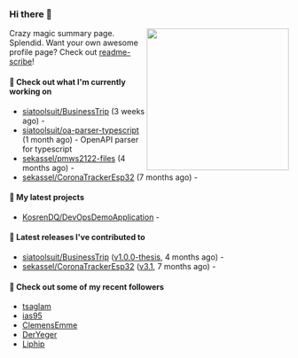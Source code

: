 ### Hi there 👋

<img align="right" src="https://github.com/KosrenDQ.png?size=512" width="256">

Crazy magic summary page. Splendid.
Want your own awesome profile page? Check out [readme-scribe](https://github.com/muesli/readme-scribe)!

#### 👷 Check out what I'm currently working on

- [siatoolsuit/BusinessTrip](https://github.com/siatoolsuit/BusinessTrip) (3 weeks ago) - 
- [siatoolsuit/oa-parser-typescript](https://github.com/siatoolsuit/oa-parser-typescript) (1 month ago) - OpenAPI parser for typescript
- [sekassel/pmws2122-files](https://github.com/sekassel/pmws2122-files) (4 months ago) - 
- [sekassel/CoronaTrackerEsp32](https://github.com/sekassel/CoronaTrackerEsp32) (7 months ago) - 

#### 🌱 My latest projects

- [KosrenDQ/DevOpsDemoApplication](https://github.com/KosrenDQ/DevOpsDemoApplication) - 

#### 🔭 Latest releases I've contributed to

- [siatoolsuit/BusinessTrip](https://github.com/siatoolsuit/BusinessTrip) ([v1.0.0-thesis](https://github.com/siatoolsuit/BusinessTrip/releases/tag/v1.0.0-thesis), 4 months ago) - 
- [sekassel/CoronaTrackerEsp32](https://github.com/sekassel/CoronaTrackerEsp32) ([v3.1](https://github.com/sekassel/CoronaTrackerEsp32/releases/tag/v3.1), 7 months ago) - 

#### 👯 Check out some of my recent followers

- [tsaglam](https://github.com/tsaglam)
- [ias95](https://github.com/ias95)
- [ClemensEmme](https://github.com/ClemensEmme)
- [DerYeger](https://github.com/DerYeger)
- [Liphip](https://github.com/Liphip)
